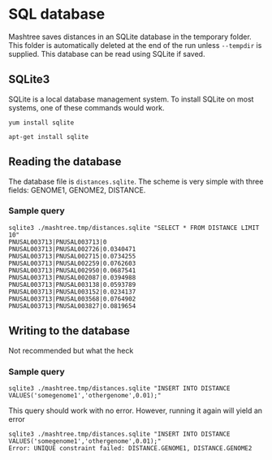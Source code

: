 # SQL database

Mashtree saves distances in an SQLite database in the temporary folder.
This folder is automatically deleted at the end of the run unless `--tempdir` is supplied.
This database can be read using SQLite if saved.

## SQLite3

SQLite is a local database management system. To install SQLite on most systems, one of these commands would work.

    yum install sqlite

    apt-get install sqlite

## Reading the database

The database file is `distances.sqlite`. The scheme is very simple with three fields: GENOME1, GENOME2, DISTANCE.

### Sample query

    sqlite3 ./mashtree.tmp/distances.sqlite "SELECT * FROM DISTANCE LIMIT 10"
    PNUSAL003713|PNUSAL003713|0
    PNUSAL003713|PNUSAL002726|0.0340471
    PNUSAL003713|PNUSAL002715|0.0734255
    PNUSAL003713|PNUSAL002259|0.0762603
    PNUSAL003713|PNUSAL002950|0.0687541
    PNUSAL003713|PNUSAL002087|0.0394988
    PNUSAL003713|PNUSAL003138|0.0593789
    PNUSAL003713|PNUSAL003152|0.0234137
    PNUSAL003713|PNUSAL003568|0.0764902
    PNUSAL003713|PNUSAL003827|0.0819654

## Writing to the database

Not recommended but what the heck

### Sample query

    sqlite3 ./mashtree.tmp/distances.sqlite "INSERT INTO DISTANCE VALUES('somegenome1','othergenome',0.01);"
    
This query should work with no error.  However, running it again will yield an error
    
    sqlite3 ./mashtree.tmp/distances.sqlite "INSERT INTO DISTANCE VALUES('somegenome1','othergenome',0.01);"
    Error: UNIQUE constraint failed: DISTANCE.GENOME1, DISTANCE.GENOME2
    
